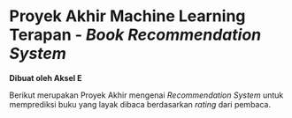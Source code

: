 # Proyek Akhir Machine Learning Terapan - *Book Recommendation System*
**Dibuat oleh Aksel E**

Berikut merupakan Proyek Akhir mengenai *Recommendation System* untuk memprediksi buku yang layak dibaca berdasarkan *rating* dari pembaca.
